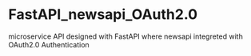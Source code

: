 # FastAPI_newsapi_OAuth2.0
microservice API designed with FastAPI where newsapi integreted with OAuth2.0 Authentication
